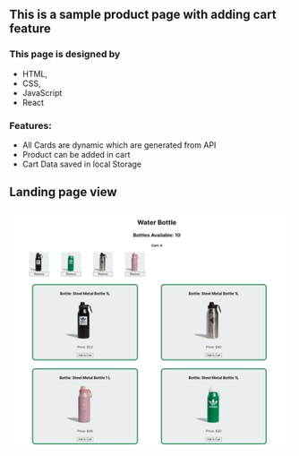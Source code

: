 <h2>This is a sample product page with adding cart feature</h2>
<h3>This page is designed by</h3>
<ul>
<li>HTML,</li>
<li> CSS,</li>
<li>JavaScript</li>
<li>React</li>
</ul>
<h3>Features:</h3>
<ul>
<li>All Cards are dynamic which are generated from API</li>
<li>Product can be added in cart</li>
<li>Cart Data saved in local Storage</li>
</ul>
<h2>Landing page view</h2>

![Image](./src/assets/images/landingPageView.png)
